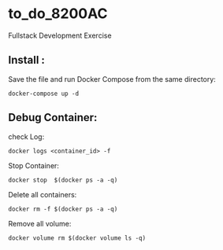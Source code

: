 # to_do_8200AC

Fullstack Development Exercise

## Install :

Save the file and run Docker Compose from the same directory:

```
docker-compose up -d
```

## Debug Container:

check Log:

```
docker logs <container_id> -f
```

Stop Container:

```
docker stop  $(docker ps -a -q)
```

Delete all containers:

```
docker rm -f $(docker ps -a -q)
```

Remove all volume:

```
docker volume rm $(docker volume ls -q)
```
